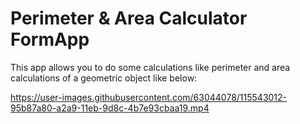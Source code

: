 # Perimeter & Area Calculator FormApp
This app allows you to do some calculations like perimeter and area calculations of a geometric object like below:

https://user-images.githubusercontent.com/63044078/115543012-95b87a80-a2a9-11eb-9d8c-4b7e93cbaa19.mp4
